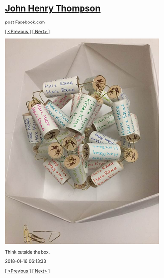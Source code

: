 # [John Henry Thompson](../README.md)
post Facebook.com

[[ <Previous ]](2018-01-16-1.md) [[ Next> ]](2018-01-15-1.md)

[![](../media/2018-01-16/Timeline-Photos-Think-outside-the-box-1.jpg)](../README.md)

Think outside the box.

2018-01-16 06:13:33

[[ <Previous ]](2018-01-16-1.md) [[ Next> ]](2018-01-15-1.md)